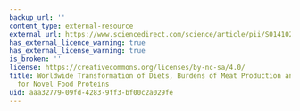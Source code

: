```yaml
---
backup_url: ''
content_type: external-resource
external_url: https://www.sciencedirect.com/science/article/pii/S014102290100504X
has_external_licence_warning: true
has_external_license_warning: true
is_broken: ''
license: https://creativecommons.org/licenses/by-nc-sa/4.0/
title: Worldwide Transformation of Diets, Burdens of Meat Production and Opportunities
  for Novel Food Proteins
uid: aaa32779-09fd-4283-9ff3-bf00c2a029fe
---
```

